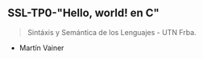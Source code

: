 ## SSL-TP0-"Hello, world! en C"
> Sintáxis y Semántica de los Lenguajes - UTN Frba.
- Martín Vainer
